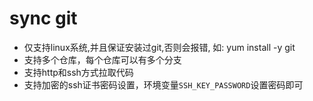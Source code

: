 # sync git
- 仅支持linux系统,并且保证安装过git,否则会报错, 如: yum install -y git
- 支持多个仓库，每个仓库可以有多个分支
- 支持http和ssh方式拉取代码
- 支持加密的ssh证书密码设置，环境变量`SSH_KEY_PASSWORD`设置密码即可
